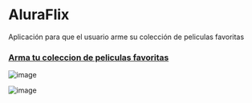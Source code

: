 # AluraFlix
Aplicación para que el usuario arme su colección de peliculas favoritas

<h3><a href="https://yoel-gasca.github.io/InmersionDev_/CLASE-02-Mentalista/">Arma tu coleccion de peliculas favoritas</a></h3>

![image](https://github.com/Yoel-Gasca/AluraFlix/assets/83617933/bb01e052-85ff-4c0c-8910-763f9157bb3f)

![image](https://github.com/Yoel-Gasca/AluraFlix/assets/83617933/b5ee6c15-77a5-44a9-9af5-48bbae8020bf)
